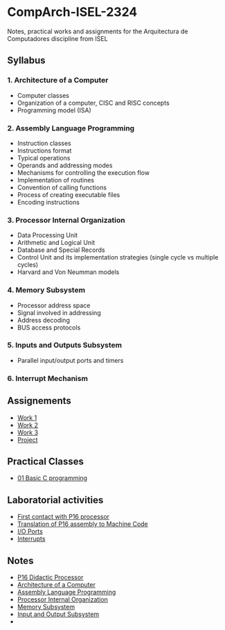 # CompArch-ISEL-2324



Notes, practical works and assignments for the Arquitectura de Computadores discipline from ISEL

## Syllabus

### 1. Architecture of a Computer

- Computer classes
- Organization of a computer, CISC and RISC concepts
- Programming model (ISA)


### 2. Assembly Language Programming

- Instruction classes
- Instructions format
- Typical operations
- Operands and addressing modes
- Mechanisms for controlling the execution flow
- Implementation of routines
- Convention of calling functions
- Process of creating executable files
- Encoding instructions


### 3. Processor Internal Organization

- Data Processing Unit
- Arithmetic and Logical Unit
- Database and Special Records
- Control Unit and its implementation strategies (single cycle vs multiple cycles)
- Harvard and Von Neumman models


### 4. Memory Subsystem

- Processor address space
- Signal involved in addressing
- Address decoding
- BUS access protocols


### 5. Inputs and Outputs Subsystem

- Parallel input/output ports and timers


### 6. Interrupt Mechanism


## Assignements

- [Work 1](Assignments/Assigment_1)
- [Work 2](Assignments/Assigment_2)
- [Work 3](Assignments/Assigment_3)
- [Project](Assignments/Assigment_4)


## Practical Classes

- [01 Basic C programming](Practical%20classes/01%20Basic%20C%20programming)

## Laboratorial activities

- [First contact with P16 processor](Laboratorial%20activities/lab01)
- [Translation of P16 assembly to Machine Code](Laboratorial%20activities/lab02)
- [I/O Ports](Laboratorial%20activities/lab03)
- [Interrupts](Laboratorial%20activities/lab04)


## Notes

- [P16 Didactic Processor](Theory/P16%20Didactit%20Processor/README.md)
- [Architecture of a Computer](Theory/1.%20Architecture%20of%20a%20Computer.md)
- [Assembly Language Programming](Theory/2.%20Assembly%20Language%20Programming.md)
- [Processor Internal Organization](/Theory/3.%20Processor%20Internal%20Organization.md)
- [Memory Subsystem](/Theory/4.%20Memory%20Subsistem.md)
- [Input and Output Subsystem](/Theory/5.%20Input%20and%20Output%20Subsystem.md)
- 

